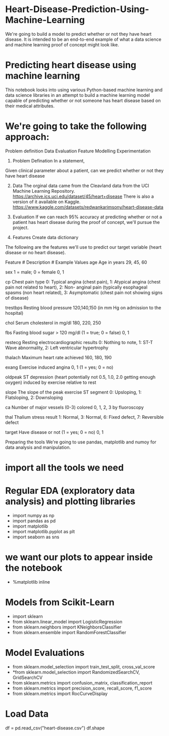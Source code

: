 # Heart-Disease-Prediction-Using-Machine-Learning
We're going to build a model to predict whether or not they have heart disease.  It is intended to be an end-to-end example of what a data science and machine learning proof of concept might look like.



# Predicting heart disease using machine learning
This notebook looks into using various Python-based machine learning and data science libraries in an attempt to build a machine learning model capable of predicting whether or not someone has heart disease based on their medical attributes.

# We're going to take the following approach:

Problem definition
Data
Evaluation
Feature
Modelling
Experimentation
1. Problem Defination
In a statement,

Given clinical parameter about a patient, can we predict whether or not they have heart disease

2. Data
The orginal data came from the Cleavland data from the UCI Machine Learning Repository. https://archive.ics.uci.edu/dataset/45/heart+disease There is also a version of it available on Kaggle. https://www.kaggle.com/datasets/redwankarimsony/heart-disease-data

3. Evaluation
If we can reach 95% accuracy at predicting whether or not a patient has heart disease during the proof of concept, we'll pursue the project.

4. Features
Create data dictionary

The following are the features we'll use to predict our target variable (heart disease or no heart disease).

Feature # Description # Example Values
age Age in years 29, 45, 60

sex 1 = male; 0 = female 0, 1

cp Chest pain type 0: Typical angina (chest pain), 1: Atypical angina (chest pain not related to heart), 2: Non- anginal pain (typically esophageal spasms (non heart related), 3: Asymptomatic (chest pain not showing signs of disease)

trestbps Resting blood pressure 120,140,150 (in mm Hg on admission to the hospital)

chol Serum cholesterol in mg/dl 180, 220, 250

fbs Fasting blood sugar > 120 mg/dl (1 = true; 0 = false) 0, 1

restecg Resting electrocardiographic results 0: Nothing to note, 1: ST-T Wave abnormality, 2: Left ventricular hypertrophy

thalach Maximum heart rate achieved 160, 180, 190

exang Exercise induced angina 0, 1 (1 = yes; 0 = no)

oldpeak ST depression (heart potentially not 0.5, 1.0, 2.0 getting enough oxygen) induced by exercise relative to rest

slope The slope of the peak exercise ST segment 0: Upsloping, 1: Flatsloping, 2: Downsloping

ca Number of major vessels (0-3) colored 0, 1, 2, 3 by fluoroscopy

thal Thalium stress result 1: Normal, 3: Normal, 6: Fixed defect, 7: Reversible defect

target Have disease or not (1 = yes; 0 = no) 0, 1

Preparing the tools
We're going to use pandas, matplotlib and numoy for data analysis and manipulation.

# import all the tools we need

# Regular EDA (exploratory data analysis) and plotting libraries

* import numpy as np
* import pandas as pd
* import matplotlib
* import matplotlib.pyplot as plt
* import seaborn as sns

# we want our plots to appear inside the notebook
* %matplotlib inline

 

# Models from Scikit-Learn
* import sklearn 
* from sklearn.linear_model import LogisticRegression
* from sklearn.neighbors import KNeighborsClassifier
* from sklearn.ensemble import RandomForestClassifier

# Model Evaluations
* from sklearn.model_selection import train_test_split, cross_val_score
* *from sklearn.model_selection import RandomizedSearchCV, GridSearchCV
* from sklearn.metrics import confusion_matrix, classification_report
* from sklearn.metrics import precision_score, recall_score, f1_score
* from sklearn.metrics import RocCurveDisplay


# Load Data
df = pd.read_csv("heart-disease.csv")
df.shape 
